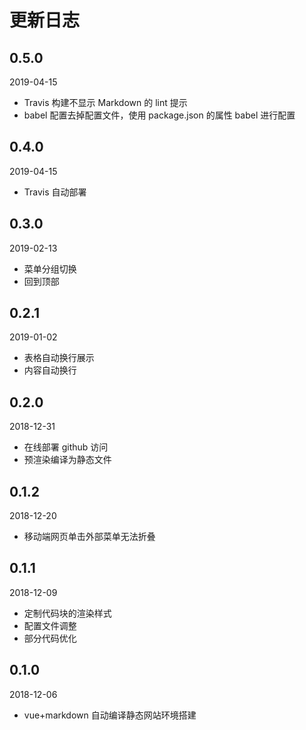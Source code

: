 # 更新日志

## 0.5.0

2019-04-15

- Travis 构建不显示 Markdown 的 lint 提示
- babel 配置去掉配置文件，使用 package.json 的属性 babel 进行配置

## 0.4.0

2019-04-15

- Travis 自动部署

## 0.3.0

2019-02-13

- 菜单分组切换
- 回到顶部

## 0.2.1

2019-01-02

- 表格自动换行展示
- 内容自动换行

## 0.2.0

2018-12-31

- 在线部署 github 访问
- 预渲染编译为静态文件

## 0.1.2

2018-12-20

- 移动端网页单击外部菜单无法折叠

## 0.1.1

2018-12-09

- 定制代码块的渲染样式
- 配置文件调整
- 部分代码优化

## 0.1.0

2018-12-06

- vue+markdown 自动编译静态网站环境搭建
